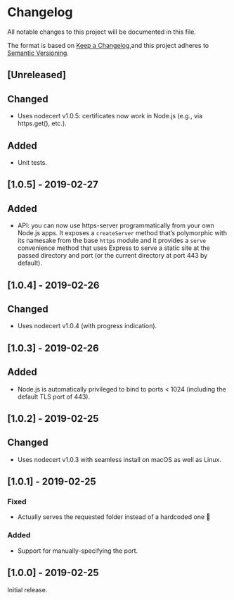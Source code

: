 # Changelog

All notable changes to this project will be documented in this file.

The format is based on [Keep a Changelog](https://keepachangelog.com/en/1.0.0/),and this project adheres to [Semantic Versioning](https://semver.org/spec/v2.0.0.html).

## [Unreleased]

## Changed

  - Uses nodecert v1.0.5: certificates now work in Node.js (e.g., via https.get(), etc.).

## Added

  - Unit tests.

## [1.0.5] - 2019-02-27

## Added

  - API: you can now use https-server programmatically from your own Node.js apps. It exposes a `createServer` method that’s polymorphic with its namesake from the base `https` module and it provides a `serve` convenience method that uses Express to serve a static site at the passed directory and port (or the current directory at port 443 by default).

## [1.0.4] - 2019-02-26

## Changed

  - Uses nodecert v1.0.4 (with progress indication).

## [1.0.3] - 2019-02-26

## Added

  - Node.js is automatically privileged to bind to ports < 1024 (including the default TLS port of 443).

## [1.0.2] - 2019-02-25

## Changed

  - Uses nodecert v1.0.3 with seamless install on macOS as well as Linux.

## [1.0.1] - 2019-02-25

### Fixed

  - Actually serves the requested folder instead of a hardcoded one 🤦

### Added

  - Support for manually-specifying the port.

## [1.0.0] - 2019-02-25

Initial release.
